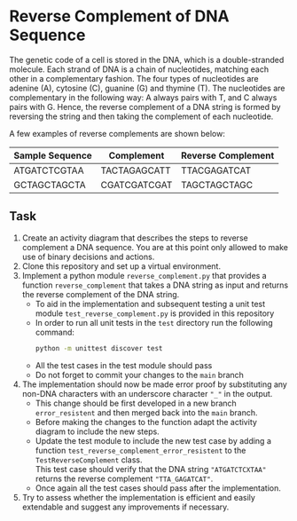 # Reverse Complement of DNA Sequence
The genetic code of a cell is stored in the DNA, which is a double-stranded molecule. Each strand of DNA is a chain of nucleotides, matching each other in a complementary fashion. The four types of nucleotides are adenine (A), cytosine (C), guanine (G) and thymine (T). The nucleotides are complementary in the following way: A always pairs with T, and C always pairs with G. Hence, the reverse complement of a DNA string is formed by reversing the string and then taking the complement of each nucleotide.

A few examples of reverse complements are shown below:

| Sample Sequence | Complement   | Reverse Complement |
|-----------------|--------------|--------------------|
| ATGATCTCGTAA    | TACTAGAGCATT | TTACGAGATCAT       |
| GCTAGCTAGCTA    | CGATCGATCGAT | TAGCTAGCTAGC       |

## Task
1. Create an activity diagram that describes the steps to reverse complement a DNA sequence. You are at this point only allowed to make use of binary decisions and actions.
2. Clone this repository and set up a virtual environment.
3. Implement a python module `reverse_complement.py` that provides a function `reverse_complement` that takes a DNA string as input and returns the reverse complement of the DNA string.
   - To aid in the implementation and subsequent testing a unit test module `test_reverse_complement.py` is provided in this repository
   - In order to run all unit tests in the `test` directory run the following command:
     ```sh
     python -m unittest discover test
     ```
   - All the test cases in the test module should pass
   - Do not forget to commit your changes to the `main` branch
4. The implementation should now be made error proof by substituting any non-DNA characters with an underscore character `"_"` in the output.
   - This change should be first developed in a new branch `error_resistent` and then merged back into the `main` branch.
   - Before making the changes to the function adapt the activity diagram to include the new steps.
   - Update the test module to include the new test case by adding a function `test_reverse_complement_error_resistent` to the `TestReverseComplement` class.  
   This test case should verify that the DNA string `"ATGATCTCXTAA"` returns the reverse complement `"TTA_GAGATCAT"`.
   - Once again all the test cases should pass after the implementation.
5. Try to assess whether the implementation is efficient and easily extendable and suggest any improvements if necessary.
